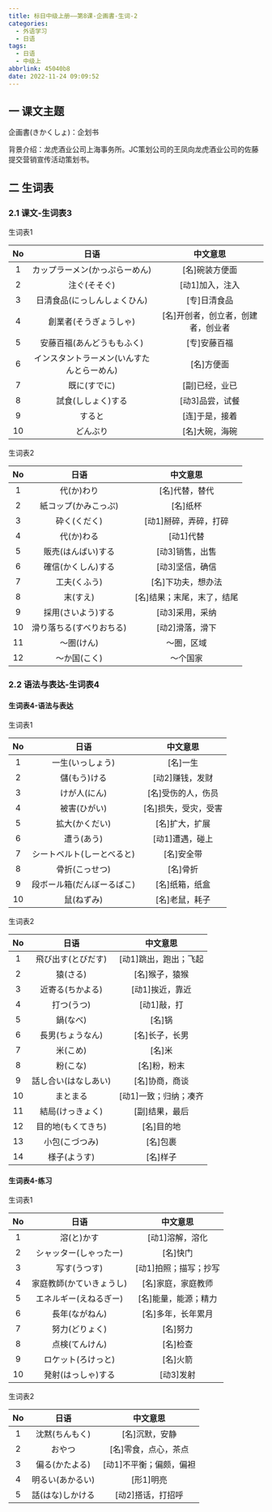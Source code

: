```yaml
---
title: 标日中级上册——第8课-企画書-生词-2
categories:
  - 外语学习
  - 日语
tags:
  - 日语
  - 中级上
abbrlink: 45040b8
date: 2022-11-24 09:09:52
---
```

## 一 课文主题

企画書(きかくしょ)：企划书

背景介绍：龙虎酒业公司上海事务所。JC策划公司的王凤向龙虎酒业公司的佐藤提交营销宣传活动策划书。

<!--more-->

## 二 生词表

### 2.1 课文-生词表3

生词表1

|  No  |                    日语                    |              中文意思              |
| :--: | :----------------------------------------: | :--------------------------------: |
|  1   |       カップラーメン(かっぷらーめん)       |           [名]碗装方便面           |
|  2   |                注ぐ(そそぐ)                |          [动1]加入，注入           |
|  3   |        日清食品(にっしんしょくひん)        |            [专]日清食品            |
|  4   |           創業者(そうぎょうしゃ)           | [名]开创者，创立者，创建者，创业者 |
|  5   |         安藤百福(あんどうももふく)         |            [专]安藤百福            |
|  6   | インスタントラーメン(いんすたんとらーめん) |             [名]方便面             |
|  7   |                既に(すでに)                |           [副]已经，业已           |
|  8   |             試食(ししょく)する             |          [动3]品尝，试餐           |
|  9   |                   すると                   |           [连]于是，接着           |
|  10  |                  どんぶり                  |           [名]大碗，海碗           |

生词表2

|  No  |           日语           |          中文意思          |
| :--: | :----------------------: | :------------------------: |
|  1   |        代(か)わり        |       [名]代替，替代       |
|  2   |   紙コップ(かみこっぷ)   |          [名]纸杯          |
|  3   |       砕く(くだく)       |   [动1]掰碎，弄碎，打碎    |
|  4   |        代(か)わる        |         [动1]代替          |
|  5   |    販売(はんばい)する    |      [动3]销售，出售       |
|  6   |    確信(かくしん)する    |      [动3]坚信，确信       |
|  7   |       工夫(くふう)       |     [名]下功夫，想办法     |
|  8   |         末(すえ)         | [名]结果；末尾，末了，结尾 |
|  9   |    採用(さいよう)する    |      [动3]采用，采纳       |
|  10  | 滑り落ちる(すべりおちる) |      [动2]滑落，滑下       |
|  11  |        ～圏(けん)        |         ～圏，区域         |
|  12  |       ～か国(こく)       |          ～个国家          |

### 2.2 语法与表达-生词表4

#### 生词表4-语法与表达

生词表1

|  No  |            日语            |       中文意思       |
| :--: | :------------------------: | :------------------: |
|  1   |      一生(いっしょう)      |       [名]一生       |
|  2   |        儲(もう)ける        |   [动2]赚钱，发财    |
|  3   |        けが人(にん)        |  [名]受伤的人，伤员  |
|  4   |        被害(ひがい)        | [名]损失，受灾，受害 |
|  5   |       拡大(かくだい)       |    [名]扩大，扩展    |
|  6   |         遭う(あう)         |   [动1]遭遇，碰上    |
|  7   | シートベルト(しーとべると) |      [名]安全带      |
|  8   |       骨折(こっせつ)       |       [名]骨折       |
|  9   | 段ボール箱(だんぼーるばこ) |    [名]纸箱，纸盒    |
|  10  |         鼠(ねずみ)         |    [名]老鼠，耗子    |

生词表2

|  No  |         日语         |       中文意思        |
| :--: | :------------------: | :-------------------: |
|  1   |  飛び出す(とびだす)  | [动1]跳出，跑出；飞起 |
|  2   |       猿(さる)       |    [名]猴子，猿猴     |
|  3   |   近寄る(ちかよる)   |    [动1]挨近，靠近    |
|  4   |      打つ(うつ)      |      [动1]敲，打      |
|  5   |       鍋(なべ)       |        [名]锅         |
|  6   |   長男(ちょうなん)   |    [名]长子，长男     |
|  7   |       米(こめ)       |        [名]米         |
|  8   |       粉(こな)       |     [名]粉，粉末      |
|  9   | 話し合い(はなしあい) |    [名]协商，商谈     |
|  10  |       まとまる       | [动1]一致；归纳；凑齐 |
|  11  |   結局(けっきょく)   |    [副]结果，最后     |
|  12  |  目的地(もくてきち)  |      [名]目的地       |
|  13  |    小包(こづつみ)    |       [名]包裹        |
|  14  |     様子(ようす)     |       [名]样子        |

#### 生词表4-练习

生词表1

|  No  |           日语           |       中文意思        |
| :--: | :----------------------: | :-------------------: |
|  1   |        溶(と)かす        |    [动1]溶解，溶化    |
|  2   |  シャッター(しゃったー)  |       [名]快门        |
|  3   |       写す(うつす)       | [动1]拍照；描写；抄写 |
|  4   | 家庭教師(かていきょうし) |  [名]家庭，家庭教师   |
|  5   |  エネルギー(えねるぎー)  | [名]能量，能源；精力  |
|  6   |      長年(ながねん)      |  [名]多年，长年累月   |
|  7   |      努力(どりょく)      |       [名]努力        |
|  8   |      点検(てんけん)      |       [名]检查        |
|  9   |    ロケット(ろけっと)    |       [名]火箭        |
|  10  |    発射(はっしゃ)する    |       [动3]发射       |

生词表2

|  No  |       日语       |        中文意思         |
| :--: | :--------------: | :---------------------: |
|  1   |  沈黙(ちんもく)  |     [名]沉默，安静      |
|  2   |      おやつ      |  [名]零食，点心，茶点   |
|  3   |  偏る(かたよる)  | [动1]不平衡；偏颇，偏袒 |
|  4   | 明るい(あかるい) |        [形1]明亮        |
|  5   | 話(はな)しかける |    [动2]搭话，打招呼    |

